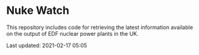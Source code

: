 # Nuke Watch

This repository includes code for retrieving the latest information available on the output of EDF nuclear power plants in the UK.

Last updated: 2021-02-17 05:05